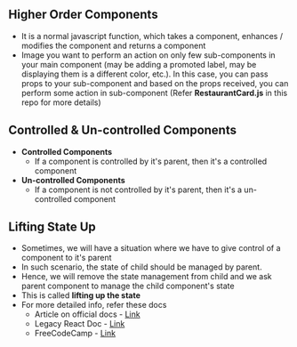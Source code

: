 ## Higher Order Components

- It is a normal javascript function, which takes a component, enhances / modifies the component and returns a component
- Image you want to perform an action on only few sub-components in your main component (may be adding a promoted label, may be displaying them is a different color, etc.). In this case, you can pass props to your sub-component and based on the props received, you can perform some action in sub-component (Refer **RestaurantCard.js** in this repo for more details)

## Controlled & Un-controlled Components

- **Controlled Components**
  - If a component is controlled by it's parent, then it's a controlled component
- **Un-controlled Components**
  - If a component is not controlled by it's parent, then it's a un-controlled component

## Lifting State Up

- Sometimes, we will have a situation where we have to give control of a component to it's parent
- In such scenario, the state of child should be managed by parent.
- Hence, we will remove the state management from child and we ask parent component to manage the child component's state
- This is called **lifting up the state**
- For more detailed info, refer these docs
  - Article on official docs - [Link](https://react.dev/learn/sharing-state-between-components#lifting-state-up-by-example)
  - Legacy React Doc - [Link](https://legacy.reactjs.org/docs/lifting-state-up.html)
  - FreeCodeCamp - [Link](https://www.freecodecamp.org/news/what-is-lifting-state-up-in-react/)

